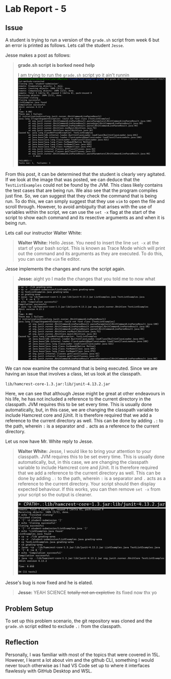 # **Lab Report - 5**

## Issue

A student is trying to run a version of the `grade.sh` script from week 6 but an error is printed as follows. Lets call the student `Jesse`.

Jesse makes a post as follows:

> **grade.sh script is borked need help**
>
> I am trying to run the `grade.sh` script yo it ain't runnin
> ![alt text](image.png)



From this post, it can be determined that the student is clearly very agitated. If we look at the image that was posted, we can deduce that the `TestListExamples` could not be found by the JVM. This class likely contains the test cases that are being run. We also see that the program compiles just fine. So, we can suggest that they check the command that is being run. To do this, we can simply suggest that they use `vim` to open the file and scroll through. However, to avoid ambiguity that arises with the use of variables within the script, we can use the `set -x` flag at the start of the script to show each command and its resective arguments as and when it is being run.


Lets call our instructor Walter White:

> **Walter White:** Hello Jesse. You need to insert the line `set -x` at the start of your bash script. This is known as Trace Mode which will print out the command and its arguments as they are executed. To do this, you can use the `vim` fie editor.


Jesse implements the changes and runs the script again.

> **Jesse:** aight yo I made the changes that you told me to now what
>
>![alt text](image-1.png)

We can now examine the command that is being executed. Since we are having an issue that involves a class, let us look at the classpath. 

`lib/hamcrest-core-1.3.jar:lib/junit-4.13.2.jar`

Here, we can see that although Jesse might be great at other endeavours in his life, he has not included a reference to the current directory in the classpath. JVM requires this to be set every time. This is usually done automatically, but, in this case, we are changing the classpath variable to include Hamcrest core and jUnit. It is therefore required that we add a reference to the current directory as well. This can be done by adding `.:` to the path, wherein `:` is a separator and `.` acts as a reference to the current directory.

Let us now have Mr. White reply to Jesse.

> **Walter White:** Jesse, I would like to bring your attention to your classpath. JVM requires this to be set every time. This is usually done automatically, but, in this case, we are changing the classpath variable to include Hamcrest core and jUnit. It is therefore required that we add a reference to the current directory as well. This can be done by adding `.:` to the path, wherein `:` is a separator and `.` acts as a reference to the current directory. Your script should then display expected behaviour. If this works, you can then remove `set -x` from your script so the output is cleaner.
> 
> ![alt text](image-3.png)
> ![alt text](image-2.png)


Jesse's bug is now fixed and he is elated.

> **Jesse:** YEAH SCIENCE ~~totally not an expletive~~ its fixed now thx yo


## Problem Setup

To set up this problem scenario, the git repository was cloned and the `grade.sh` script edited to exclude `.:` from the classpath. 


## Reflection

Personally, I was familiar with most of the topics that were covered in 15L. However, I learnt a lot about vim and the github CLI, something I would never touch otherwise as I had VS Code set up to where it interfaces flawlessly with GitHub Desktop and WSL.

